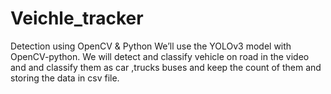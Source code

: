 # Veichle_tracker
Detection using OpenCV &amp; Python We’ll use the YOLOv3 model with OpenCV-python. We will detect and classify vehicle on road in the video and and classify them as car ,trucks buses and keep the count of them and storing the data in csv file.
